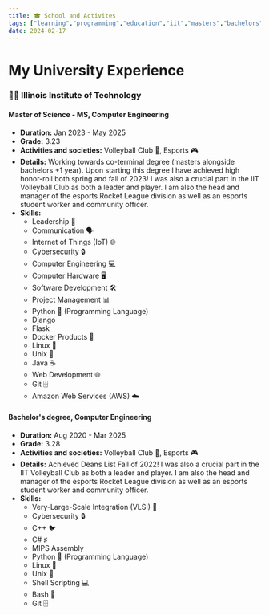 ```yaml
---
title: 🎓 School and Activites
tags: ["learning","programming","education","iit","masters","bachelors"]
date: 2024-02-17
---
```

# My University Experience

### 👨‍🎓 Illinois Institute of Technology
#### Master of Science - MS, Computer Engineering
- **Duration:** Jan 2023 - May 2025
- **Grade:** 3.23
- **Activities and societies:** Volleyball Club 🏐, Esports 🎮
- **Details:** Working towards co-terminal degree (masters alongside bachelors +1 year). Upon starting this degree I have achieved high honor-roll both spring and fall of 2023! I was also a crucial part in the IIT Volleyball Club as both a leader and player. I am also the head and manager of the esports Rocket League division as well as an esports student worker and community officer.
- **Skills:**
  - Leadership 💼
  - Communication 🗣️
  - Internet of Things (IoT) 🌐
  - Cybersecurity 🔒
  - Computer Engineering 💻
  - Computer Hardware 🖥️
  - Software Development 🛠️
  - Project Management 📊
  - Python 🐍 (Programming Language)
  - Django
  - Flask
  - Docker Products 🐳
  - Linux 🐧
  - Unix 🐚
  - Java ☕
  - Web Development 🌐
  - Git 🗄️
  - Amazon Web Services (AWS) ☁️

#### Bachelor's degree, Computer Engineering
- **Duration:** Aug 2020 - Mar 2025
- **Grade:** 3.28
- **Activities and societies:** Volleyball Club 🏐, Esports 🎮
- **Details:** Achieved Deans List Fall of 2022! I was also a crucial part in the IIT Volleyball Club as both a leader and player. I am also the head and manager of the esports Rocket League division as well as an esports student worker and community officer.
- **Skills:**
  - Very-Large-Scale Integration (VLSI) 💾
  - Cybersecurity 🔒
  - C++ 🐦
  - C# ♯
  - MIPS Assembly
  - Python 🐍 (Programming Language)
  - Linux 🐧
  - Unix 🐚
  - Shell Scripting 💻
  - Bash 🐚
  - Git 🗄️

